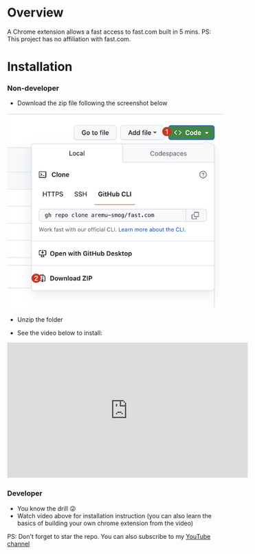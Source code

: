 # Overview

A Chrome extension allows a fast access to fast.com built in 5 mins. PS: This project has no affiliation with fast.com.

# Installation

### Non-developer

- Download the zip file following the screenshot below

![Download zip](./download-zip.jpg)

- Unzip the folder

- See the video below to install:

<iframe width="560" height="315" src="https://www.youtube.com/embed/Es7Ehag46YE?start=109" title="YouTube video player" frameborder="0" allow="accelerometer; autoplay; clipboard-write; encrypted-media; gyroscope; picture-in-picture; web-share" allowfullscreen></iframe>

### Developer

- You know the drill 😜
- Watch video above for installation instruction (you can also learn the basics of building your own chrome extension from the video)

PS: Don't forget to star the repo. You can also subscribe to my [YouTube channel](https://www.youtube.com/@webboss)
